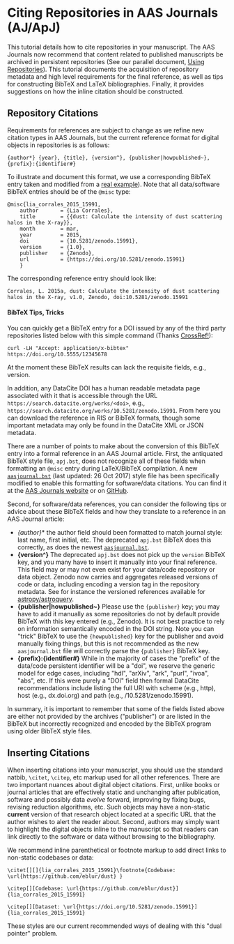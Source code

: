 # Citing Repositories in AAS Journals (AJ/ApJ)

This tutorial details how to cite repositories in your manuscript. The AAS Journals now recommend that content related to published manuscripts be archived in persistent repositories (See our parallel document, [Using Repositories](UsingRepositories.md)). This tutorial documents the acquisition of repository metadata and high level requirements for the final reference, as well as tips for constructing BibTeX and LaTeX bibliographies. Finally, it provides suggestions on how the inline citation should be constructed.

## Repository Citations

  Requirements for references are subject to change as we refine new citation types in AAS Journals, but the current reference format for digital objects in repositories is as follows:

    {author*} {year}, {title}, {version^}, {publisher|howpublished~}, {prefix}:{identifier#}

  To illustrate and document this format, we use a corresponding BibTeX entry taken and modified from a [real example](https://doi.org/10.5281/zenodo.15991)). Note that all data/software BibTeX entries should be of the `@misc` type: 

    @misc{lia_corrales_2015_15991,
        author       = {Lia Corrales},
        title        = {{dust: Calculate the intensity of dust scattering halos in the X-ray}},
        month        = mar,
        year         = 2015,
        doi          = {10.5281/zenodo.15991},
        version      = {1.0},
        publisher    = {Zenodo},
        url          = {https://doi.org/10.5281/zenodo.15991}
        }
  The corresponding reference entry should look like:

    Corrales, L. 2015a, dust: Calculate the intensity of dust scattering halos in the X-ray, v1.0, Zenodo, doi:10.5281/zenodo.15991
    

#### BibTeX Tips, Tricks
  
  You can quickly get a BibTeX entry for a DOI issued by any of the third party repositories listed below with this simple command (Thanks [CrossRef!](http://labs.crossref.org/resolving-citations-we-dont-need-no-stinkin-parser/)):
  
  ```Shell
  curl -LH "Accept: application/x-bibtex" https://doi.org/10.5555/12345678
  ```
At the moment these BibTeX results can lack the requisite fields, e.g., version. 

  In addition, any DataCite DOI has a human readable metadata page associated with it that is accessible through the URL `https://search.datacite.org/works/<doi>`, e.g., `https://search.datacite.org/works/10.5281/zenodo.15991`. From here you can download the reference in RIS or BibTeX formats, though some important metadata may only be found in the DataCite XML or JSON metadata.
  
  There are a number of points to make about the conversion of this BibTeX entry into a formal reference in an AAS Journal article. First, the antiquated BibTeX style file, `apj.bst`, does not recognize all of these fields when formatting an `@misc` entry during LaTeX/BibTeX compilation. A new [`aasjournal.bst`](http://journals.aas.org/authors/aastex/aasjournal.bst) (last updated: 26 Oct 2017) style file has been specifically modified to enable this formatting for software/data citations. You can find it at the [AAS Journals website](http://journals.aas.org/authors/aastex.html) or on [GitHub](https://github.com/AASJournals/AASTeX60).

  Second, for software/data references, you can consider the following tips or advice about these BibTeX fields and how they translate to a reference in an AAS Journal article: 

  - **{author*}** the author field should been formatted to match journal style: last name, first initial, etc. The deprecated `apj.bst` BibTeX does this correctly, as does the newest [`aasjournal.bst`](http://journals.aas.org/authors/aastex/aasjournal.bst).
  - **{version^}** The deprecated `apj.bst` does not pick up the `version` BibTeX key, and you many have to insert it manually into your final reference. This field may or may not even exist for your data/code repository or data object. Zenodo now carries and aggregates released versions of code or data, including encoding a version tag in the repository metadata. See for instance the versioned references available for [astropy/astroquery](https://doi.org/10.5281/zenodo.591669).
  - **{publisher|howpublished~}** Please use the `{publisher}` key; you may have to add it manually as some repositories do not by default provide BibTeX with this key entered (e.g., Zenodo). It is not best practice to rely on information semantically encoded in the DOI string. Note you can "trick" BibTeX to use the `{howpublished}` key for the publisher and avoid manually fixing things, but this is not recommended as the new `aasjournal.bst` file will correctly parse the `{publisher}` BibTeX key. 
  - **{prefix}:{identifier#}** While in the majority of cases the "prefix" of the data/code persistent identifier will be a "doi", we reserve the generic model for edge cases, including "hdl", "arXiv", "ark", "purl", "ivoa", "abs", etc. If this were purely a "DOI" field then formal DataCite recommendations include listing the full URI with scheme (e.g., http), host (e.g., dx.doi.org) and path (e.g., /10.5281/zenodo.15991). 

  In summary, it is important to remember that some of the fields listed above are either not provided by the archives ("publisher") or are listed in the BibTeX but incorrectly recognized and encoded by the BibTeX program using older BibTeX style files. 

## Inserting Citations

  When inserting citations into your manuscript, you should use the standard natbib, `\citet`, `\citep`, etc markup used for all other references. There are two important nuances about digital object citations. First, unlike books or journal articles that are effectively static and unchanging after publication, software and possibly data *evolve* forward, improving by fixing bugs, revising reduction algorithms, etc. Such objects may have a non-static **current** version of that research object located at a specific URL that the author wishes to alert the reader about. Second, authors may simply want to highlight the digital objects inline to the manuscript so that readers can link directly to the software or data without browsing to the bibliography. 

  We recommend inline parenthetical or footnote markup to add direct links to non-static codebases or data:
  
  ```
  \citet[][]{lia_corrales_2015_15991}\footnote{Codebase: \url{https://github.com/eblur/dust} }
  ```

  ```  
  \citep[][Codebase: \url{https://github.com/eblur/dust}]{lia_corrales_2015_15991}
  ```

  ```
  \citep[][Dataset: \url{https://doi.org/10.5281/zenodo.15991}]{lia_corrales_2015_15991}
  ```
  
  
  These styles are our current recommended ways of dealing with this "dual pointer" problem. 

